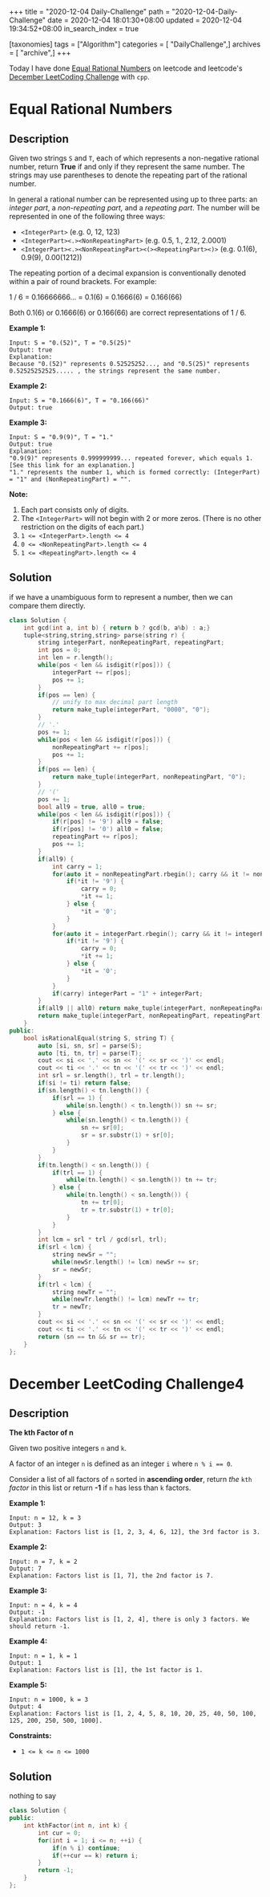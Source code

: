+++
title = "2020-12-04 Daily-Challenge"
path = "2020-12-04-Daily-Challenge"
date = 2020-12-04 18:01:30+08:00
updated = 2020-12-04 19:34:52+08:00
in_search_index = true

[taxonomies]
tags = ["Algorithm"]
categories = [ "DailyChallenge",]
archives = [ "archive",]
+++

Today I have done [Equal Rational Numbers](https://leetcode.com/problems/equal-rational-numbers) on leetcode and leetcode's [December LeetCoding Challenge](https://leetcode.com/explore/challenge/card/december-leetcoding-challenge/569/week-1-december-1st-december-7th/3554/) with `cpp`.

<!-- more -->

# Equal Rational Numbers

## Description

Given two strings `S` and `T`, each of which represents a non-negative rational number, return **True** if and only if they represent the same number. The strings may use parentheses to denote the repeating part of the rational number.

In general a rational number can be represented using up to three parts: an *integer part*, a *non-repeating part,* and a *repeating part*. The number will be represented in one of the following three ways:

- `<IntegerPart>` (e.g. 0, 12, 123)
- `<IntegerPart><.><NonRepeatingPart>` (e.g. 0.5, 1., 2.12, 2.0001)
- `<IntegerPart><.><NonRepeatingPart><(><RepeatingPart><)>` (e.g. 0.1(6), 0.9(9), 0.00(1212))

The repeating portion of a decimal expansion is conventionally denoted within a pair of round brackets. For example:

1 / 6 = 0.16666666... = 0.1(6) = 0.1666(6) = 0.166(66)

Both 0.1(6) or 0.1666(6) or 0.166(66) are correct representations of 1 / 6.

**Example 1:**

```
Input: S = "0.(52)", T = "0.5(25)"
Output: true
Explanation:
Because "0.(52)" represents 0.52525252..., and "0.5(25)" represents 0.52525252525..... , the strings represent the same number.
```

**Example 2:**

```
Input: S = "0.1666(6)", T = "0.166(66)"
Output: true
```

**Example 3:**

```
Input: S = "0.9(9)", T = "1."
Output: true
Explanation: 
"0.9(9)" represents 0.999999999... repeated forever, which equals 1.  [See this link for an explanation.]
"1." represents the number 1, which is formed correctly: (IntegerPart) = "1" and (NonRepeatingPart) = "".
```

**Note:**

1. Each part consists only of digits.
2. The `<IntegerPart>` will not begin with 2 or more zeros. (There is no other restriction on the digits of each part.)
3. `1 <= <IntegerPart>.length <= 4`
4. `0 <= <NonRepeatingPart>.length <= 4`
5. `1 <= <RepeatingPart>.length <= 4`

## Solution

if we have a unambiguous form to represent a number, then we can compare them directly.

``` cpp
class Solution {
    int gcd(int a, int b) { return b ? gcd(b, a%b) : a;}
    tuple<string,string,string> parse(string r) {
        string integerPart, nonRepeatingPart, repeatingPart;
        int pos = 0;
        int len = r.length();
        while(pos < len && isdigit(r[pos])) {
            integerPart += r[pos];
            pos += 1;
        }
        if(pos == len) {
            // unify to max decimal part length
            return make_tuple(integerPart, "0000", "0");
        }
        // '.'
        pos += 1;
        while(pos < len && isdigit(r[pos])) {
            nonRepeatingPart += r[pos];
            pos += 1;
        }
        if(pos == len) {
            return make_tuple(integerPart, nonRepeatingPart, "0");
        }
        // '('
        pos += 1;
        bool all9 = true, all0 = true;
        while(pos < len && isdigit(r[pos])) {
            if(r[pos] != '9') all9 = false;
            if(r[pos] != '0') all0 = false;
            repeatingPart += r[pos];
            pos += 1;
        }
        if(all9) {
            int carry = 1;
            for(auto it = nonRepeatingPart.rbegin(); carry && it != nonRepeatingPart.rend(); ++it) {
                if(*it != '9') {
                    carry = 0;
                    *it += 1;
                } else {
                    *it = '0';
                }
            }
            for(auto it = integerPart.rbegin(); carry && it != integerPart.rend(); ++it) {
                if(*it != '9') {
                    carry = 0;
                    *it += 1;
                } else {
                    *it = '0';
                }
            }
            if(carry) integerPart = "1" + integerPart;
        }
        if(all9 || all0) return make_tuple(integerPart, nonRepeatingPart, "0");
        return make_tuple(integerPart, nonRepeatingPart, repeatingPart);
    }
public:
    bool isRationalEqual(string S, string T) {
        auto [si, sn, sr] = parse(S);
        auto [ti, tn, tr] = parse(T);
        cout << si << '.' << sn << '(' << sr << ')' << endl;
        cout << ti << '.' << tn << '(' << tr << ')' << endl;
        int srl = sr.length(), trl = tr.length();
        if(si != ti) return false;
        if(sn.length() < tn.length()) {
            if(srl == 1) {
                while(sn.length() < tn.length()) sn += sr;
            } else {
                while(sn.length() < tn.length()) {
                    sn += sr[0];
                    sr = sr.substr(1) + sr[0];
                }
            }
        }
        if(tn.length() < sn.length()) {
            if(trl == 1) {
                while(tn.length() < sn.length()) tn += tr;
            } else {
                while(tn.length() < sn.length()) {
                    tn += tr[0];
                    tr = tr.substr(1) + tr[0];
                }
            }
        }
        int lcm = srl * trl / gcd(srl, trl);
        if(srl < lcm) {
            string newSr = "";
            while(newSr.length() != lcm) newSr += sr;
            sr = newSr;
        }
        if(trl < lcm) {
            string newTr = "";
            while(newTr.length() != lcm) newTr += tr;
            tr = newTr;
        }
        cout << si << '.' << sn << '(' << sr << ')' << endl;
        cout << ti << '.' << tn << '(' << tr << ')' << endl;
        return (sn == tn && sr == tr);
    }
};
```

# December LeetCoding Challenge4

## Description

**The kth Factor of n**

Given two positive integers `n` and `k`.

A factor of an integer `n` is defined as an integer `i` where `n % i == 0`.

Consider a list of all factors of `n` sorted in **ascending order**, return *the* `kth` *factor* in this list or return **-1** if `n` has less than `k` factors.

**Example 1:**

```
Input: n = 12, k = 3
Output: 3
Explanation: Factors list is [1, 2, 3, 4, 6, 12], the 3rd factor is 3.
```

**Example 2:**

```
Input: n = 7, k = 2
Output: 7
Explanation: Factors list is [1, 7], the 2nd factor is 7.
```

**Example 3:**

```
Input: n = 4, k = 4
Output: -1
Explanation: Factors list is [1, 2, 4], there is only 3 factors. We should return -1.
```

**Example 4:**

```
Input: n = 1, k = 1
Output: 1
Explanation: Factors list is [1], the 1st factor is 1.
```

**Example 5:**

```
Input: n = 1000, k = 3
Output: 4
Explanation: Factors list is [1, 2, 4, 5, 8, 10, 20, 25, 40, 50, 100, 125, 200, 250, 500, 1000].
```

**Constraints:**

- `1 <= k <= n <= 1000`

## Solution

nothing to say

``` cpp
class Solution {
public:
    int kthFactor(int n, int k) {
        int cur = 0;
        for(int i = 1; i <= n; ++i) {
            if(n % i) continue;
            if(++cur == k) return i;
        }
        return -1;
    }
};
```